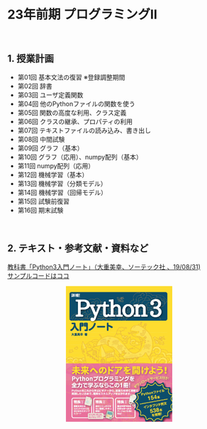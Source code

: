 # 23年前期 プログラミングⅡ

<br>

## 1. 授業計画

- 第01回 基本文法の復習 ※登録調整期間
- 第02回 辞書
- 第03回 ユーザ定義関数
- 第04回 他のPythonファイルの関数を使う
- 第05回 関数の高度な利用、クラス定義
- 第06回 クラスの継承、プロパティの利用
- 第07回 テキストファイルの読み込み、書き出し
- 第08回 中間試験
- 第09回 グラフ（基本）
- 第10回 グラフ（応用）、numpy配列（基本）
- 第11回 numpy配列（応用）
- 第12回 機械学習（基本）
- 第13回 機械学習（分類モデル）
- 第14回 機械学習（回帰モデル）
- 第15回 試験前復習
- 第16回 期末試験

<br>

## 2. テキスト・参考文献・資料など

[教科書「Python3入門ノート」（大重美幸、ソーテック社 、19/08/31) ](https://www.amazon.co.jp/dp/4800711673/) <br>
[サンプルコードはココ](http://www.sotechsha.co.jp/sp/1167/)
<div align="center">
<img src="./etc/image/python3_intro_large.jpg" alt="Python3入門ノート" title="Python3入門ノート" width=240>
</div>

<br>
